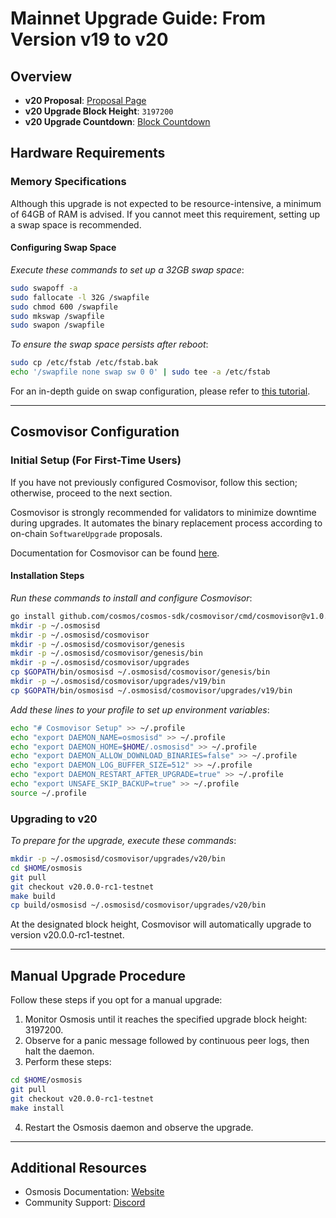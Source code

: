 # Mainnet Upgrade Guide: From Version v19 to v20

## Overview

- **v20 Proposal**: [Proposal Page](https://www.mintscan.io/osmosis-testnet/proposals/113)
- **v20 Upgrade Block Height**: `3197200`
- **v20 Upgrade Countdown**: [Block Countdown](https://www.mintscan.io/osmosis-testnet/block/3197200)

## Hardware Requirements

### Memory Specifications

Although this upgrade is not expected to be resource-intensive, a minimum of 64GB of RAM is advised. If you cannot meet this requirement, setting up a swap space is recommended.

#### Configuring Swap Space

*Execute these commands to set up a 32GB swap space*:

```sh
sudo swapoff -a
sudo fallocate -l 32G /swapfile
sudo chmod 600 /swapfile
sudo mkswap /swapfile
sudo swapon /swapfile
```

*To ensure the swap space persists after reboot*:

```sh
sudo cp /etc/fstab /etc/fstab.bak
echo '/swapfile none swap sw 0 0' | sudo tee -a /etc/fstab
```

For an in-depth guide on swap configuration, please refer to [this tutorial](https://www.digitalocean.com/community/tutorials/how-to-add-swap-space-on-ubuntu-20-04).

---

## Cosmovisor Configuration

### Initial Setup (For First-Time Users)

If you have not previously configured Cosmovisor, follow this section; otherwise, proceed to the next section.

Cosmovisor is strongly recommended for validators to minimize downtime during upgrades. It automates the binary replacement process according to on-chain `SoftwareUpgrade` proposals.

Documentation for Cosmovisor can be found [here](https://docs.cosmos.network/main/tooling/cosmovisor).

#### Installation Steps

*Run these commands to install and configure Cosmovisor*:

```sh
go install github.com/cosmos/cosmos-sdk/cosmovisor/cmd/cosmovisor@v1.0.0
mkdir -p ~/.osmosisd
mkdir -p ~/.osmosisd/cosmovisor
mkdir -p ~/.osmosisd/cosmovisor/genesis
mkdir -p ~/.osmosisd/cosmovisor/genesis/bin
mkdir -p ~/.osmosisd/cosmovisor/upgrades
cp $GOPATH/bin/osmosisd ~/.osmosisd/cosmovisor/genesis/bin
mkdir -p ~/.osmosisd/cosmovisor/upgrades/v19/bin
cp $GOPATH/bin/osmosisd ~/.osmosisd/cosmovisor/upgrades/v19/bin
```

*Add these lines to your profile to set up environment variables*:

```sh
echo "# Cosmovisor Setup" >> ~/.profile
echo "export DAEMON_NAME=osmosisd" >> ~/.profile
echo "export DAEMON_HOME=$HOME/.osmosisd" >> ~/.profile
echo "export DAEMON_ALLOW_DOWNLOAD_BINARIES=false" >> ~/.profile
echo "export DAEMON_LOG_BUFFER_SIZE=512" >> ~/.profile
echo "export DAEMON_RESTART_AFTER_UPGRADE=true" >> ~/.profile
echo "export UNSAFE_SKIP_BACKUP=true" >> ~/.profile
source ~/.profile
```

### Upgrading to v20

*To prepare for the upgrade, execute these commands*:

```sh
mkdir -p ~/.osmosisd/cosmovisor/upgrades/v20/bin
cd $HOME/osmosis
git pull
git checkout v20.0.0-rc1-testnet
make build
cp build/osmosisd ~/.osmosisd/cosmovisor/upgrades/v20/bin
```

At the designated block height, Cosmovisor will automatically upgrade to version v20.0.0-rc1-testnet.

---

## Manual Upgrade Procedure

Follow these steps if you opt for a manual upgrade:

1. Monitor Osmosis until it reaches the specified upgrade block height: 3197200.
2. Observe for a panic message followed by continuous peer logs, then halt the daemon.
3. Perform these steps:

```sh
cd $HOME/osmosis
git pull
git checkout v20.0.0-rc1-testnet
make install
```

4. Restart the Osmosis daemon and observe the upgrade.

---

## Additional Resources

- Osmosis Documentation: [Website](https://docs.osmosis.zone)
- Community Support: [Discord](https://discord.gg/pAxjcFnAFH)

